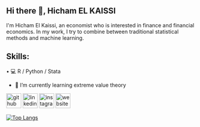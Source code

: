 ## Hi there 👋, Hicham EL KAISSI
I'm Hicham El Kaissi, an economist who is interested in finance and financial economics. In my work, I try to combine between traditional statistical methods and machine learning.

## Skills: 
• 💻 R / Python / Stata 

- 🌱 I’m currently learning extreme value theory 


[<img src='https://cdn.jsdelivr.net/npm/simple-icons@3.0.1/icons/github.svg' alt='github' height='40'>](https://github.com/hichamelkaissi)  [<img src='https://cdn.jsdelivr.net/npm/simple-icons@3.0.1/icons/linkedin.svg' alt='linkedin' height='40'>](https://www.linkedin.com/in/hicham-el-kaissi-a84a38194//)  [<img src='https://cdn.jsdelivr.net/npm/simple-icons@3.0.1/icons/instagram.svg' alt='instagram' height='40'>](https://www.instagram.com/elk_hichaam/)  [<img src='https://cdn.jsdelivr.net/npm/simple-icons@3.0.1/icons/icloud.svg' alt='website' height='40'>](http://hichamelkaissi.tech)  

[![Top Langs](https://github-readme-stats.vercel.app/api/top-langs/?username=hichamelkaissi)](https://github.com/anuraghazra/github-readme-stats)




